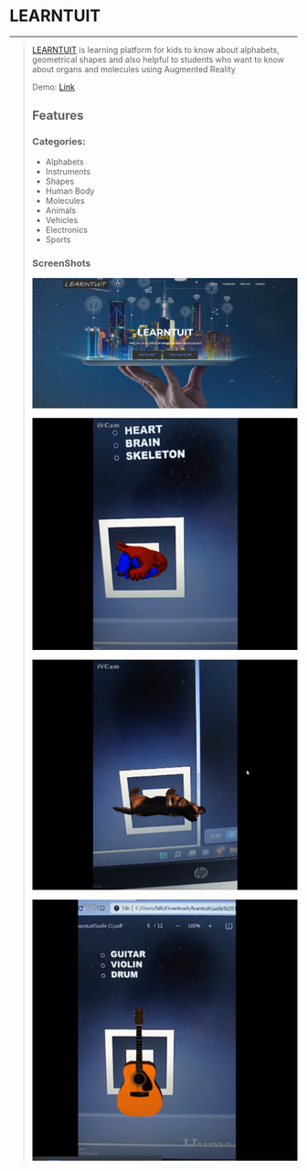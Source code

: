 # LEARNTUIT
---
>
>[LEARNTUIT](https://learntuit.netlify.app/) is learning platform for kids to know about alphabets, geometrical shapes and also helpful to students who want to know about organs and molecules using Augmented Reality
>
>Demo: [Link](https://drive.google.com/drive/folders/1Ac5pAFQn_Y-jVvofLZdSvjwKKeYT5fk1?usp=sharing)
>
>## Features
>
>### Categories:
>- Alphabets
>- Instruments
>- Shapes
>- Human Body
>- Molecules
>- Animals
>- Vehicles
>- Electronics
>- Sports
>
>### ScreenShots
>![Home Page](homePage.png)
>
>![Heart Demo](heartDemo.png)
>
>![Dog Demo](dogDemo.png)
>
>![Guitar Demo](guitarDemo.png)
>
>


